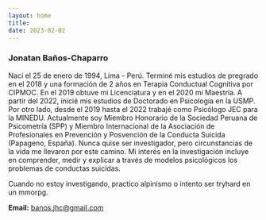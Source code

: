 ```yaml
---
layout: home
title: 
date: 2023-02-02 
---
```

### Jonatan Baños-Chaparro
Nací el 25 de enero de 1994, Lima - Perú. Terminé mis estudios de pregrado en el 2018 y una formación de 2 años en Terapia Conductual Cognitiva por CIPMOC. En el 2019 obtuve mi Licenciatura y en el 2020 mi Maestría. A partir del 2022, inicié mis estudios de Doctorado en Psicología en la USMP. Por otro lado, desde el 2019 hasta el 2022 trabajé como Psicólogo JEC para la MINEDU. Actualmente soy Miembro Honorario de la Sociedad Peruana de Psicometría (SPP) y Miembro Internacional de la Asociación de Profesionales en Prevención y Posvención de la Conducta Suicida (Papageno, España). Nunca quise ser investigador, pero circunstancias de la vida me llevaron por este camino. Mi interés en la investigación incluye en comprender, medir y explicar a través de modelos psicológicos los problemas de conductas suicidas.

Cuando no estoy investigando, practico alpinismo o intento ser tryhard en un mmorpg.

**Email:** banos.jhc@gmail.com 
